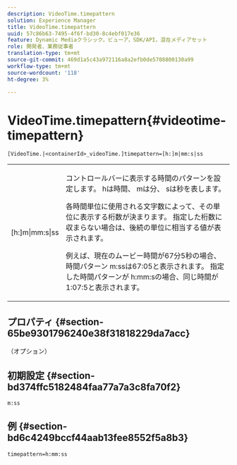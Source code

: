 ```yaml
---
description: VideoTime.timepattern
solution: Experience Manager
title: VideoTime.timepattern
uuid: 57c86b63-7495-4f6f-bd30-8c4ebf017e36
feature: Dynamic Mediaクラシック，ビューア，SDK/API，混在メディアセット
role: 開発者、業務従事者
translation-type: tm+mt
source-git-commit: 469d1a5c43a972116a8a2efb0de5708800130a99
workflow-type: tm+mt
source-wordcount: '118'
ht-degree: 3%

---
```



# VideoTime.timepattern{#videotime-timepattern}

`[VideoTime.|<containerId>_videoTime.]timepattern=[h:]m|mm:s|ss`

<table id="table_9FC55144166F406DB07DFE0C57791475"> 
 <tbody> 
  <tr> 
   <td colname="col1"> <p> <span class="codeph"> [h:]m|mm:s|ss</span> </p> </td> 
   <td colname="col2"> <p> コントロールバーに表示する時間のパターンを設定します。<span class="codeph"> h</span>は時間、<span class="codeph"> m</span>は分、<span class="codeph"> s</span>は秒を表します。 </p> <p>各時間単位に使用される文字数によって、その単位に表示する桁数が決まります。 指定した桁数に収まらない場合は、後続の単位に相当する値が表示されます。 </p> <p>例えば、現在のムービー時間が67分5秒の場合、時間パターン<span class="codeph"> m:ss</span>は67:05と表示されます。 指定した時間パターンが<span class="codeph"> h:mm:s</span>の場合、同じ時間が1:07:5と表示されます。 </p> </td> 
  </tr> 
 </tbody> 
</table>

## プロパティ {#section-65be9301796240e38f31818229da7acc}

（オプション）

## 初期設定 {#section-bd374ffc5182484faa77a7a3c8fa70f2}

`m:ss`

## 例 {#section-bd6c4249bccf44aab13fee8552f5a8b3}

`timepattern=h:mm:ss`
